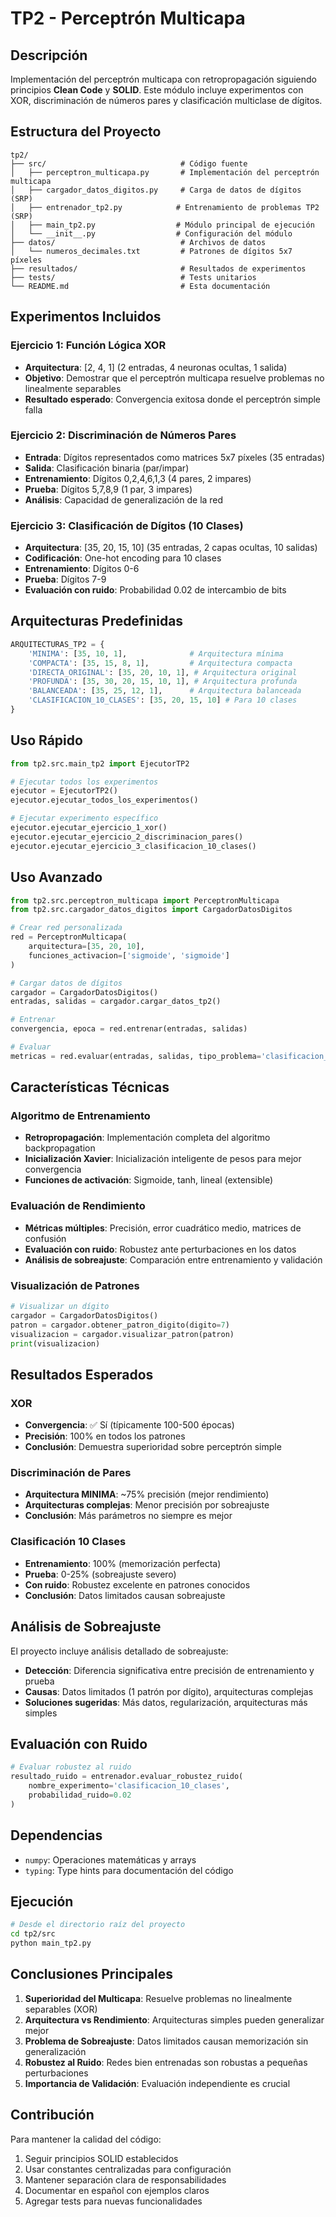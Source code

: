 # TP2 - Perceptrón Multicapa

## Descripción

Implementación del perceptrón multicapa con retropropagación siguiendo principios **Clean Code** y **SOLID**. Este módulo incluye experimentos con XOR, discriminación de números pares y clasificación multiclase de dígitos.

## Estructura del Proyecto

```
tp2/
├── src/                              # Código fuente
│   ├── perceptron_multicapa.py       # Implementación del perceptrón multicapa
│   ├── cargador_datos_digitos.py     # Carga de datos de dígitos (SRP)
│   ├── entrenador_tp2.py            # Entrenamiento de problemas TP2 (SRP)
│   ├── main_tp2.py                  # Módulo principal de ejecución
│   └── __init__.py                  # Configuración del módulo
├── datos/                            # Archivos de datos
│   └── numeros_decimales.txt         # Patrones de dígitos 5x7 píxeles
├── resultados/                       # Resultados de experimentos
├── tests/                            # Tests unitarios
└── README.md                         # Esta documentación
```
## Experimentos Incluidos

### Ejercicio 1: Función Lógica XOR
- **Arquitectura**: [2, 4, 1] (2 entradas, 4 neuronas ocultas, 1 salida)
- **Objetivo**: Demostrar que el perceptrón multicapa resuelve problemas no linealmente separables
- **Resultado esperado**: Convergencia exitosa donde el perceptrón simple falla

### Ejercicio 2: Discriminación de Números Pares
- **Entrada**: Dígitos representados como matrices 5x7 píxeles (35 entradas)
- **Salida**: Clasificación binaria (par/impar)
- **Entrenamiento**: Dígitos 0,2,4,6,1,3 (4 pares, 2 impares)
- **Prueba**: Dígitos 5,7,8,9 (1 par, 3 impares)
- **Análisis**: Capacidad de generalización de la red

### Ejercicio 3: Clasificación de Dígitos (10 Clases)
- **Arquitectura**: [35, 20, 15, 10] (35 entradas, 2 capas ocultas, 10 salidas)
- **Codificación**: One-hot encoding para 10 clases
- **Entrenamiento**: Dígitos 0-6
- **Prueba**: Dígitos 7-9
- **Evaluación con ruido**: Probabilidad 0.02 de intercambio de bits

## Arquitecturas Predefinidas

```python
ARQUITECTURAS_TP2 = {
    'MINIMA': [35, 10, 1],              # Arquitectura mínima
    'COMPACTA': [35, 15, 8, 1],         # Arquitectura compacta
    'DIRECTA_ORIGINAL': [35, 20, 10, 1], # Arquitectura original
    'PROFUNDA': [35, 30, 20, 15, 10, 1], # Arquitectura profunda
    'BALANCEADA': [35, 25, 12, 1],      # Arquitectura balanceada
    'CLASIFICACION_10_CLASES': [35, 20, 15, 10] # Para 10 clases
}
```

## Uso Rápido

```python
from tp2.src.main_tp2 import EjecutorTP2

# Ejecutar todos los experimentos
ejecutor = EjecutorTP2()
ejecutor.ejecutar_todos_los_experimentos()

# Ejecutar experimento específico
ejecutor.ejecutar_ejercicio_1_xor()
ejecutor.ejecutar_ejercicio_2_discriminacion_pares()
ejecutor.ejecutar_ejercicio_3_clasificacion_10_clases()
```

## Uso Avanzado

```python
from tp2.src.perceptron_multicapa import PerceptronMulticapa
from tp2.src.cargador_datos_digitos import CargadorDatosDigitos

# Crear red personalizada
red = PerceptronMulticapa(
    arquitectura=[35, 20, 10],
    funciones_activacion=['sigmoide', 'sigmoide']
)

# Cargar datos de dígitos
cargador = CargadorDatosDigitos()
entradas, salidas = cargador.cargar_datos_tp2()

# Entrenar
convergencia, epoca = red.entrenar(entradas, salidas)

# Evaluar
metricas = red.evaluar(entradas, salidas, tipo_problema='clasificacion_multiclase')
```

## Características Técnicas

### Algoritmo de Entrenamiento
- **Retropropagación**: Implementación completa del algoritmo backpropagation
- **Inicialización Xavier**: Inicialización inteligente de pesos para mejor convergencia
- **Funciones de activación**: Sigmoide, tanh, lineal (extensible)

### Evaluación de Rendimiento
- **Métricas múltiples**: Precisión, error cuadrático medio, matrices de confusión
- **Evaluación con ruido**: Robustez ante perturbaciones en los datos
- **Análisis de sobreajuste**: Comparación entre entrenamiento y validación

### Visualización de Patrones
```python
# Visualizar un dígito
cargador = CargadorDatosDigitos()
patron = cargador.obtener_patron_digito(digito=7)
visualizacion = cargador.visualizar_patron(patron)
print(visualizacion)
```

## Resultados Esperados

### XOR
- **Convergencia**: ✅ Sí (típicamente 100-500 épocas)
- **Precisión**: 100% en todos los patrones
- **Conclusión**: Demuestra superioridad sobre perceptrón simple

### Discriminación de Pares
- **Arquitectura MINIMA**: ~75% precisión (mejor rendimiento)
- **Arquitecturas complejas**: Menor precisión por sobreajuste
- **Conclusión**: Más parámetros no siempre es mejor

### Clasificación 10 Clases
- **Entrenamiento**: 100% (memorización perfecta)
- **Prueba**: 0-25% (sobreajuste severo)
- **Con ruido**: Robustez excelente en patrones conocidos
- **Conclusión**: Datos limitados causan sobreajuste

## Análisis de Sobreajuste

El proyecto incluye análisis detallado de sobreajuste:

- **Detección**: Diferencia significativa entre precisión de entrenamiento y prueba
- **Causas**: Datos limitados (1 patrón por dígito), arquitecturas complejas
- **Soluciones sugeridas**: Más datos, regularización, arquitecturas más simples

## Evaluación con Ruido

```python
# Evaluar robustez al ruido
resultado_ruido = entrenador.evaluar_robustez_ruido(
    nombre_experimento='clasificacion_10_clases',
    probabilidad_ruido=0.02
)
```

## Dependencias

- `numpy`: Operaciones matemáticas y arrays
- `typing`: Type hints para documentación del código

## Ejecución

```bash
# Desde el directorio raíz del proyecto
cd tp2/src
python main_tp2.py
```

## Conclusiones Principales

1. **Superioridad del Multicapa**: Resuelve problemas no linealmente separables (XOR)
2. **Arquitectura vs Rendimiento**: Arquitecturas simples pueden generalizar mejor
3. **Problema de Sobreajuste**: Datos limitados causan memorización sin generalización
4. **Robustez al Ruido**: Redes bien entrenadas son robustas a pequeñas perturbaciones
5. **Importancia de Validación**: Evaluación independiente es crucial

## Contribución

Para mantener la calidad del código:

1. Seguir principios SOLID establecidos
2. Usar constantes centralizadas para configuración
3. Mantener separación clara de responsabilidades
4. Documentar en español con ejemplos claros
5. Agregar tests para nuevas funcionalidades
